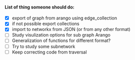 #### List of thing someone should do:

  * [x] export of graph from arango using edge_collection
  * [x] if not possible export collections
  * [x] import to networkx from JSON (or from any other format)
  * [ ] Study visulization options for sub graph Arango
  * [ ] Generalization of functions for different format?
  * [ ] Try to study some subnetwork
  * [ ] Keep correcting code from traversal
